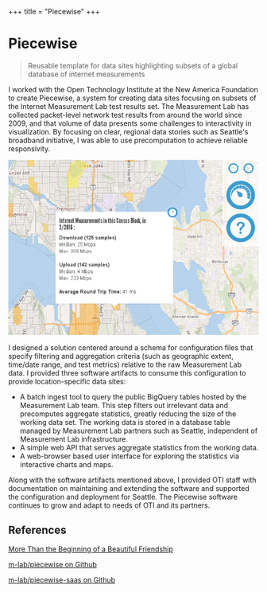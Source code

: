 +++
title = "Piecewise"
+++

# Piecewise

> Reusable template for data sites highlighting subsets of a global database of internet measurements

I worked with the Open Technology Institute at the New America Foundation to create Piecewise, a system for creating data sites focusing on subsets of the Internet Measurement Lab test results set.
The Measurement Lab has collected packet-level network test results from around the world since 2009, and that volume of data presents some challenges to interactivity in visualization.
By focusing on clear, regional data stories such as Seattle's broadband initiative, I was able to use precomputation to achieve reliable responsivity.

![The Seattle broadband map powered by Piecewise](seattle-screencapture.png)

I designed a solution centered around a schema for configuration files that specify filtering and aggregation criteria (such as geographic extent, time/date range, and test metrics) relative to the raw Measurement Lab data.  I provided three software artifacts to consume this configuration to provide location-specific data sites:
* A batch ingest tool to query the public BigQuery tables hosted by the Measurement Lab team.
  This step filters out irrelevant data and precomputes aggregate statistics, greatly reducing the size of the working data set.
  The working data is stored in a database table managed by Measurement Lab partners such as Seattle, independent of Measurement Lab infrastructure.
* A simple web API that serves aggregate statistics from the working data.
* A web-browser based user interface for exploring the statistics via interactive charts and maps.

Along with the software artifacts mentioned above, I provided OTI staff with documentation on maintaining and extending the software and supported the configuration and deployment for Seattle.  The Piecewise software continues to grow and adapt to needs of OTI and its partners.

## References
[More Than the Beginning of a Beautiful Friendship](https://context.newamerica.org/more-than-the-beginning-of-a-beautiful-friendship-12a1094fb30d)

[m-lab/piecewise on Github](https://github.com/m-lab/piecewise)

[m-lab/piecewise-saas on Github](https://github.com/m-lab/piecewise-saas)